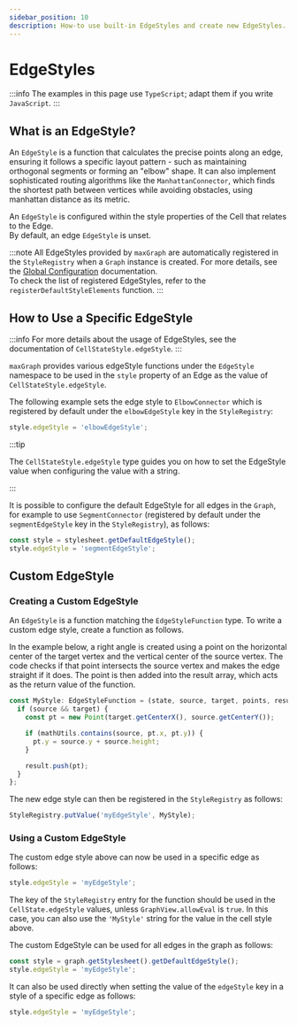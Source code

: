 ```yaml
---
sidebar_position: 10
description: How-to use built-in EdgeStyles and create new EdgeStyles.
---
```


# EdgeStyles

:::info
The examples in this page use `TypeScript`; adapt them if you write `JavaScript`.
:::

## What is an EdgeStyle?

An `EdgeStyle` is a function that calculates the precise points along an edge, ensuring it follows a specific layout pattern - such as maintaining orthogonal segments or forming an "elbow" shape.
It can also implement sophisticated routing algorithms like the `ManhattanConnector`, which finds the shortest path between vertices while avoiding obstacles, using manhattan distance as its metric.

An `EdgeStyle` is configured within the style properties of the Cell that relates to the Edge.  
By default, an edge `EdgeStyle` is unset.

:::note
All EdgeStyles provided by `maxGraph` are automatically registered in the `StyleRegistry` when a `Graph` instance is created. For more details, see the [Global Configuration](global-configuration.md#styles) documentation.  
To check the list of registered EdgeStyles, refer to the `registerDefaultStyleElements` function.
:::


## How to Use a Specific EdgeStyle

:::info
For more details about the usage of EdgeStyles, see the documentation of `CellStateStyle.edgeStyle`.
:::

`maxGraph` provides various edgeStyle functions under the `EdgeStyle` namespace to be used in the `style` property of an Edge as the value of `CellStateStyle.edgeStyle`.

The following example sets the edge style to `ElbowConnector` which is registered by default under the `elbowEdgeStyle` key in the `StyleRegistry`:

```javascript
style.edgeStyle = 'elbowEdgeStyle';
```

:::tip

The `CellStateStyle.edgeStyle` type guides you on how to set the EdgeStyle value when configuring the value with a string.

:::

It is possible to configure the default EdgeStyle for all edges in the `Graph`, for example to use `SegmentConnector` (registered by default under the `segmentEdgeStyle` key in the `StyleRegistry`), as follows:

```javascript
const style = stylesheet.getDefaultEdgeStyle();
style.edgeStyle = 'segmentEdgeStyle';
```


## Custom EdgeStyle

### Creating a Custom EdgeStyle

An `EdgeStyle` is a function matching the `EdgeStyleFunction` type. To write a custom edge style, create a function as follows.

In the example below, a right angle is created using a point on the horizontal center of the target vertex and the vertical center of the source vertex.
The code checks if that point intersects the source vertex and makes the edge straight if it does.
The point is then added into the result array, which acts as the return value of the function.

```typescript
const MyStyle: EdgeStyleFunction = (state, source, target, points, result) => {
  if (source && target) {
    const pt = new Point(target.getCenterX(), source.getCenterY());

    if (mathUtils.contains(source, pt.x, pt.y)) {
      pt.y = source.y + source.height;
    }

    result.push(pt);
  }
};
```

The new edge style can then be registered in the `StyleRegistry` as follows:
```javascript
StyleRegistry.putValue('myEdgeStyle', MyStyle);
```


### Using a Custom EdgeStyle

The custom edge style above can now be used in a specific edge as follows:
```javascript
style.edgeStyle = 'myEdgeStyle';
```

The key of the `StyleRegistry` entry for the function should be used in the `CellState.edgeStyle` values, unless `GraphView.allowEval` is `true`.
In this case, you can also use the `'MyStyle'` string for the value in the cell style above.

The custom EdgeStyle can be used for all edges in the graph as follows:

```javascript
const style = graph.getStylesheet().getDefaultEdgeStyle();
style.edgeStyle = 'myEdgeStyle';
```

It can also be used directly when setting the value of the `edgeStyle` key in a style of a specific edge as follows:
```javascript
style.edgeStyle = 'myEdgeStyle';
```

